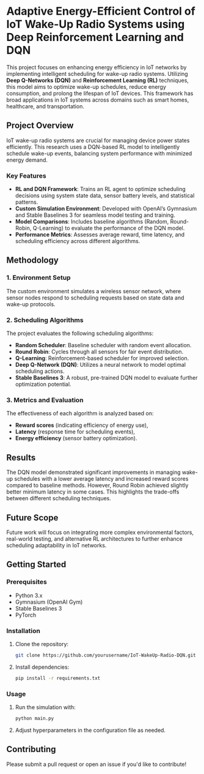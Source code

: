 # Adaptive Energy-Efficient Control of IoT Wake-Up Radio Systems using Deep Reinforcement Learning and DQN

This project focuses on enhancing energy efficiency in IoT networks by implementing intelligent scheduling for wake-up radio systems. Utilizing **Deep Q-Networks (DQN)** and **Reinforcement Learning (RL)** techniques, this model aims to optimize wake-up schedules, reduce energy consumption, and prolong the lifespan of IoT devices. This framework has broad applications in IoT systems across domains such as smart homes, healthcare, and transportation.

## Project Overview

IoT wake-up radio systems are crucial for managing device power states efficiently. This research uses a DQN-based RL model to intelligently schedule wake-up events, balancing system performance with minimized energy demand. 

### Key Features
- **RL and DQN Framework**: Trains an RL agent to optimize scheduling decisions using system state data, sensor battery levels, and statistical patterns.
- **Custom Simulation Environment**: Developed with OpenAI’s Gymnasium and Stable Baselines 3 for seamless model testing and training.
- **Model Comparisons**: Includes baseline algorithms (Random, Round-Robin, Q-Learning) to evaluate the performance of the DQN model.
- **Performance Metrics**: Assesses average reward, time latency, and scheduling efficiency across different algorithms.

## Methodology

### 1. Environment Setup
The custom environment simulates a wireless sensor network, where sensor nodes respond to scheduling requests based on state data and wake-up protocols.

### 2. Scheduling Algorithms
The project evaluates the following scheduling algorithms:
- **Random Scheduler**: Baseline scheduler with random event allocation.
- **Round Robin**: Cycles through all sensors for fair event distribution.
- **Q-Learning**: Reinforcement-based scheduler for improved selection.
- **Deep Q-Network (DQN)**: Utilizes a neural network to model optimal scheduling actions.
- **Stable Baselines 3**: A robust, pre-trained DQN model to evaluate further optimization potential.

### 3. Metrics and Evaluation
The effectiveness of each algorithm is analyzed based on:
- **Reward scores** (indicating efficiency of energy use),
- **Latency** (response time for scheduling events),
- **Energy efficiency** (sensor battery optimization).

## Results

The DQN model demonstrated significant improvements in managing wake-up schedules with a lower average latency and increased reward scores compared to baseline methods. However, Round Robin achieved slightly better minimum latency in some cases. This highlights the trade-offs between different scheduling techniques.

## Future Scope

Future work will focus on integrating more complex environmental factors, real-world testing, and alternative RL architectures to further enhance scheduling adaptability in IoT networks.

## Getting Started

### Prerequisites
- Python 3.x
- Gymnasium (OpenAI Gym)
- Stable Baselines 3
- PyTorch

### Installation
1. Clone the repository:
    ```bash
    git clone https://github.com/yourusername/IoT-WakeUp-Radio-DQN.git
    ```
2. Install dependencies:
    ```bash
    pip install -r requirements.txt
    ```

### Usage
1. Run the simulation with:
    ```bash
    python main.py
    ```
2. Adjust hyperparameters in the configuration file as needed.

## Contributing

Please submit a pull request or open an issue if you'd like to contribute!
